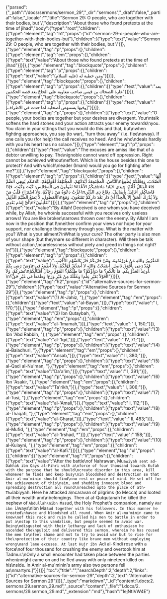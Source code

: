 {"parsed":{"_path":"/docs/sermons/sermon_29","_dir":"sermons","_draft":false,"_partial":false,"_locale":"","title":"Sermon 29:  O people, who are together with their bodies, but \\","description":"About those who found pretexts at the time of jihad","body":{"type":"root","children":[{"type":"element","tag":"h1","props":{"id":"sermon-29-o-people-who-are-together-with-their-bodies-but"},"children":[{"type":"text","value":"Sermon 29:  O people, who are together with their bodies, but \\"}]},{"type":"element","tag":"p","props":{},"children":[{"type":"element","tag":"em","props":{},"children":[{"type":"text","value":"About those who found pretexts at the time of jihad"}]}]},{"type":"element","tag":"blockquote","props":{},"children":[{"type":"element","tag":"p","props":{},"children":[{"type":"text","value":"ومن خطبة له (عليه السلام)"}]}]},{"type":"element","tag":"blockquote","props":{},"children":[{"type":"element","tag":"p","props":{},"children":[{"type":"text","value":"بعد غارة الضحاك بن قيس صاحب معاوية على الحاجّ بعد قصة الحكمين"}]}]},{"type":"element","tag":"blockquote","props":{},"children":[{"type":"element","tag":"p","props":{},"children":[{"type":"text","value":"[وفيها يستنهض أصحابه لما حدث في الاطراف]"}]}]},{"type":"element","tag":"p","props":{},"children":[{"type":"text","value":"O people, your bodies are together but your desires are divergent. Your\ntalk softens the hard stones and your action attracts your enemy towards\nyou. You claim in your sittings that you would do this and that, but\nwhen fighting approaches, you say (to war), \"turn thou away\" (i.e. flee\naway). If one calls you (for help) the call receives no heed. And he who\ndeals hardly with you his heart has no solace."}]},{"type":"element","tag":"p","props":{},"children":[{"type":"text","value":"The excuses are amiss like that of a debtor unwilling to pay. The\nignoble cannot ward off oppression. Right cannot be achieved without\neffort. Which is the house besides this one to protect? And with which\nleader (Imam) would you go for fighting after me?"}]},{"type":"element","tag":"blockquote","props":{},"children":[{"type":"element","tag":"p","props":{},"children":[{"type":"text","value":"أَيُّهَا النَّاسُ، الْمجْتَمِعَةُ أبْدَانُهُمْ، الُمخْتَلِفَةُ أهْوَاؤُهُمْ، كَلامُكُم يُوهِي الصُّمَّ\nالصِّلابَ، وَفِعْلُكُمْ يُطْمِعُ فِيكُمُ الاْعْدَاءَ! تَقُولُونَ فِي الَمجَالِسِ: كَيْتَ وَكَيْتَ، فَإذَا\nجَاءَ الْقِتَالُ قُلْتُمْ: حِيدِي حَيَادِ! مَا عَزَّتْ دَعْوَةُ مَنْ دَعَاكُمْ، وَلاَ اسْتَرَاحَ قَلْبُ مَنْ\nقَاسَاكُمْ، أَعَالِيلُ بِأَضَالِيلَ، دِفَاعَ ذِي الدَّيْنِ المَطُولِ، لاَ يَمنَعُ الضَّيْمَ الذَّلِيلُ!\nوَلاَ يُدْرَكُ الْحَقُّ إِلاَ بِالْجِدِّ! أَيَّ دَار بَعْدَ دَارِكُمْ تَمْنَعُونَ، وَمَعَ أَىِّ إِمَام بَعْدِي\nتُقَاتِلُونَ؟"}]}]},{"type":"element","tag":"p","props":{},"children":[{"type":"text","value":"By Allah! Deceived is one whom you have deceived while, by Allah, he who\nis successful with you receives only useless arrows! You are like broken\narrows thrown over the enemy. By Allah! I am now in the position that I\nneither confirm your views nor hope for your support, nor challenge the\nenemy through you. What is the matter with you? What is your ailment?\nWhat is your cure? The other party is also men of your shape (but they\nare so different in character). Will there be talk without action,\ncarelessness without piety and greed in things not right?\n!"}]},{"type":"element","tag":"blockquote","props":{},"children":[{"type":"element","tag":"p","props":{},"children":[{"type":"text","value":"المَغْرُورُ وَاللهِ مَنْ غَرَرْتُمُوهُ، وَمْنْ فَازَبِكُمْ فَازَ بَالسَّهْمِ الاْخْيَبِ، وَمَنْ رَمَى بِكُمْ\nفَقَدْ رَمَى بِأَفْوَقَ نَاصِل. أَصْبَحْتُ وَاللهِ لا أُصَدِّقُ قَوْلَكُمْ، وَلاَ أَطْمَعُ فِي نَصْرِكُمْ، وَلاَ\nأُوعِدُ العَدُوَّ بِكُم. مَا بَالُكُم؟ مَا دَوَاؤُكُمْ؟ مَا طِبُّكُمْ؟ القَوْمُ رِجَالٌ أَمْثَالُكُمْ،\nأَقَوْلاً بَغَيْرِ عِلْم! وَغَفْلَةً مِنْ غَيْرِ وَرَع! وَطَمَعاً في غَيْرِ حَقٍّ؟!"}]}]},{"type":"element","tag":"h2","props":{"id":"alternative-sources-for-sermon-29"},"children":[{"type":"text","value":"Alternative Sources for Sermon 29"}]},{"type":"element","tag":"p","props":{},"children":[{"type":"text","value":"(1) Al-Jahiz, "},{"type":"element","tag":"em","props":{},"children":[{"type":"text","value":"al-Bayan,"}]},{"type":"text","value":" I, 170;"}]},{"type":"element","tag":"p","props":{},"children":[{"type":"text","value":"(2) Ibn Qutaybah, "},{"type":"element","tag":"em","props":{},"children":[{"type":"text","value":"al-'Imamah,"}]},{"type":"text","value":" I, 150;"}]},{"type":"element","tag":"p","props":{},"children":[{"type":"text","value":"(3) Ibn 'Abd Rabbih, "},{"type":"element","tag":"em","props":{},"children":[{"type":"text","value":"al-'Iqd,"}]},{"type":"text","value":" IV, 71;"}]},{"type":"element","tag":"p","props":{},"children":[{"type":"text","value":"(4) al-Baladhuri, "},{"type":"element","tag":"em","props":{},"children":[{"type":"text","value":"Ansab,"}]},{"type":"text","value":" II, 380;"}]},{"type":"element","tag":"p","props":{},"children":[{"type":"text","value":"(5) al-Qadi al-Nu'man, "},{"type":"element","tag":"em","props":{},"children":[{"type":"text","value":"Da'a'im,"}]},{"type":"text","value":" I, 391;"}]},{"type":"element","tag":"p","props":{},"children":[{"type":"text","value":"(6) Ibn 'Asakir, "},{"type":"element","tag":"em","props":{},"children":[{"type":"text","value":"Ta'rikh,"}]},{"type":"text","value":" I, 306;"}]},{"type":"element","tag":"p","props":{},"children":[{"type":"text","value":"(7) al-Tusi, "},{"type":"element","tag":"em","props":{},"children":[{"type":"text","value":"al-'Amali,"}]},{"type":"text","value":" I, 112;"}]},{"type":"element","tag":"p","props":{},"children":[{"type":"text","value":"(8) al-Thaqafi, "},{"type":"element","tag":"em","props":{},"children":[{"type":"text","value":"al-Gharat,"}]},{"type":"text","value":" II, 483;"}]},{"type":"element","tag":"p","props":{},"children":[{"type":"text","value":"(9) al-Mufid, "},{"type":"element","tag":"em","props":{},"children":[{"type":"text","value":"al-'Irshad, *"}]},{"type":"text","value":" 158;"}]},{"type":"element","tag":"p","props":{},"children":[{"type":"text","value":"(10) al-Kulayni, "},{"type":"element","tag":"em","props":{},"children":[{"type":"text","value":"al-Kafi."}]}]},{"type":"element","tag":"ul","props":{},"children":[{"type":"element","tag":"li","props":{},"children":[{"type":"text","value":"After the battle\nof Nahrawan, Mu`awiyah sent ad-Dahhak ibn Qays al-Fihri with a\nforce of four thousand towards Kufah with the purpose that he should\ncreate disorder in this area, kill whomever he finds and keep busy\nin bloodshed and destruction so that Amir al-mu'minin should find\nno rest or peace of mind. He set off for the achievement of this\naim, and shedding innocent blood and spreading destruction all round\nreached upto the place of ath-Tha`labiyyah. Here he attacked a\ncaravan of pilgrims (to Mecca) and looted all their wealth and\nbelongings. Then at al-Qutqutanah he killed the nephew of `Abdullah\nibn Mas`ud, the Holy Prophet's companion, namely `Amr ibn `Uways\nibn Mas`ud together with his followers. In this manner he created\nhavoc and bloodshed all round. When Amir al-mu'minin came to know\nof this rack and ruin he called his men to battle in order to put a\nstop to this vandalism, but people seemed to avoid war. Being\ndisgusted with their lethargy and lack of enthusiasm he ascended the\npulpit and delivered this sermon, wherein he has roused the men to\nfeel shame and not to try to avoid war but to rise for the\nprotection of their country like brave men without employing wrong\nand lame excuses. At last Hujr ibn `Adi al-Kindi rose with a force\nof four thousand for crushing the enemy and overtook him at Tadmur.\nOnly a small encounter had taken place between the parties when\nnight came on and he fled away with only nineteen killed on his\nside. In Amir al-mu'minin's army also two persons fell as\nmartyrs.]"}]}]}],"toc":{"title":"","searchDepth":2,"depth":2,"links":[{"id":"alternative-sources-for-sermon-29","depth":2,"text":"Alternative Sources for Sermon 29"}]}},"_type":"markdown","_id":"content:1.docs:2. sermons:29.sermon_29.md","_source":"content","_file":"1.docs/2. sermons/29.sermon_29.md","_extension":"md"},"hash":"1ejNtIVW4E"}